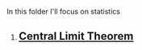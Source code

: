 In this folder I'll focus on statistics
1. ## [Central Limit Theorem](https://github.com/amarjeet4296/DataSciencePortfolio/blob/main/Statistics/Central%20Limit%20Theorem.ipynb)
